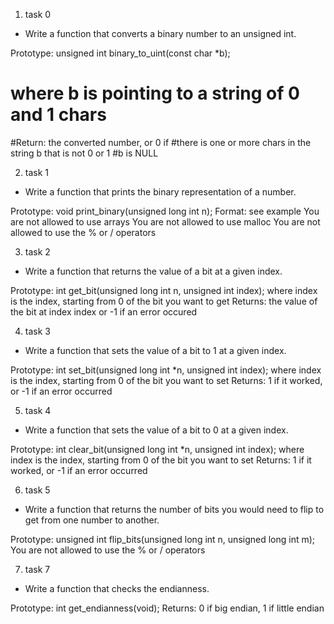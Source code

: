 1) task 0

- Write a function that converts a binary number to an unsigned int.

Prototype: unsigned int binary_to_uint(const char *b);

# where b is pointing to a string of 0 and 1 chars
#Return: the converted number, or 0 if
#there is one or more chars in the string b that is not 0 or 1
#b is NULL

2) task 1

- Write a function that prints the binary representation of a number.

Prototype: void print_binary(unsigned long int n);
Format: see example
You are not allowed to use arrays
You are not allowed to use malloc
You are not allowed to use the % or / operators

3) task 2

- Write a function that returns the value of a bit at a given index.

Prototype: int get_bit(unsigned long int n, unsigned int index);
where index is the index, starting from 0 of the bit you want to get
Returns: the value of the bit at index index or -1 if an error occured

4) task 3

- Write a function that sets the value of a bit to 1 at a given index.

Prototype: int set_bit(unsigned long int *n, unsigned int index);
where index is the index, starting from 0 of the bit you want to set
Returns: 1 if it worked, or -1 if an error occurred


5) task 4

- Write a function that sets the value of a bit to 0 at a given index.

Prototype: int clear_bit(unsigned long int *n, unsigned int index);
where index is the index, starting from 0 of the bit you want to set
Returns: 1 if it worked, or -1 if an error occurred

6) task 5

- Write a function that returns the number of bits you would need to flip to get from one number to another.

Prototype: unsigned int flip_bits(unsigned long int n, unsigned long int m);
You are not allowed to use the % or / operators

7) task 7

- Write a function that checks the endianness.

Prototype: int get_endianness(void);
Returns: 0 if big endian, 1 if little endian


